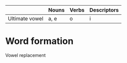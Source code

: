 
|                | Nouns | Verbs | Descriptors |
| -------------- | ----- | ----- | ----------- |
| Ultimate vowel | a, e  | o     | i           |
# Word formation
Vowel replacement
